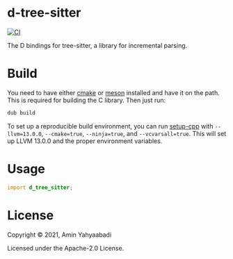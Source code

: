 # d-tree-sitter

[![CI](https://github.com/aminya/d-tree-sitter/actions/workflows/CI.yml/badge.svg)](https://github.com/aminya/d-tree-sitter/actions/workflows/CI.yml)

The D bindings for tree-sitter, a library for incremental parsing.

# Build

You need to have either [cmake](https://cmake.org/) or [meson](https://mesonbuild.com/SimpleStart.html#installing-meson) installed and have it on the path. This is required for building the C library. Then just run:

```ps1
dub build
```

To set up a reproducible build environment, you can run [setup-cpp](https://github.com/aminya/setup-cpp) with `--llvm=13.0.0`, `--cmake=true`, `--ninja=true`, and `--vcvarsall=true`. This will set up LLVM 13.0.0 and the proper environment variables.

# Usage

```d
import d_tree_sitter;
```

# License

Copyright © 2021, Amin Yahyaabadi

Licensed under the Apache-2.0 License.
